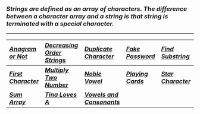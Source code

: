 ### _Strings are defined as an array of characters. The difference between a character array and a string is that string is terminated with a special character._
---
|[_Anagram or Not_ ](Solution/Anagram_or_Not.py)|[_Decreasing Order Strings_](Solution/Decreasing_Order_Strings.py)|[_Duplicate Character_](Solution/Duplicate_Character.py)|[_Fake Password_](Solution/Fake_Password.py)|[_Find Substring_](Solution/Find_Substring.py)|
|:---|:---|:---|:---|:---|
|**[_First Character_](Solution/First_character.py)**|**[_Multiply Two Number_](Solution/Multiply_Two_Number.py)**|**[_Noble Vowel_](Solution/Noble_Vowel.py)**|**[_Playing Cards_](Solution/Playing_Cards.py)**|**[_Star Character_](Solution/Star_Character.py)**|
|**[_Sum Array_](Solution/Sum_Array.py)**|**[_Tina Loves A_](Solution/Tina_Loves_A.py)**|**[_Vowels and Consonants_](Solution/Vowels_and_Consonants.py)**||
